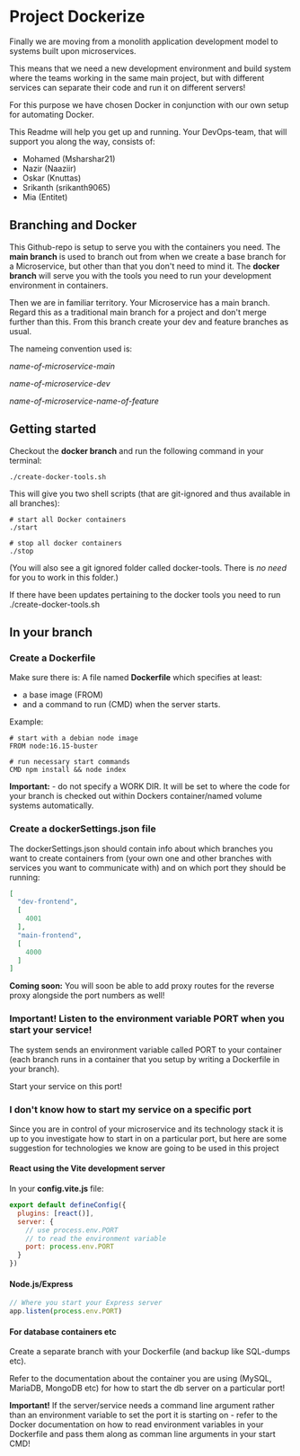 # Project Dockerize

Finally we are moving from a monolith application development model to systems built upon microservices.

This means that we need a new development environment and build system where the teams working in the same main project, but with different services can separate their code and run it on different servers!

For this purpose we have chosen Docker in conjunction with our own setup for automating Docker.

This Readme will help you get up and running. Your DevOps-team, that will support you along the way, consists of:

* Mohamed (Msharshar21)
* Nazir (Naaziir)
* Oskar (Knuttas)
* Srikanth (srikanth9065)
* Mia (Entitet)

## Branching and Docker

This Github-repo is setup to serve you with the containers you need. The **main branch** is used to branch out from when we create a base branch for a Microservice, but other than that you don't need to mind it. The **docker branch** will serve you with the tools you need to run your development environment in containers.

Then we are in familiar territory. Your Microservice has a main branch. Regard this as a traditional main branch for a project and don't merge further than this. From this branch create your dev and feature branches as usual. 

The nameing convention used is: 

*name-of-microservice-main*

*name-of-microservice-dev* 

*name-of-microservice-name-of-feature*


## Getting started
Checkout the **docker branch** and run the following command in your terminal:

```
./create-docker-tools.sh
```

This will give you two shell scripts (that are git-ignored and thus available in all branches):

```
# start all Docker containers
./start
```

```
# stop all docker containers
./stop
```

(You will also see a git ignored folder called docker-tools. There is *no need* for you to work in this folder.)

If there have been updates pertaining to the docker tools you need to run ./create-docker-tools.sh 

## In your branch

### Create a Dockerfile
Make sure there is: A file named **Dockerfile** which specifies at least:
* a base image (FROM) 
* and a command to run (CMD) when the server starts.

Example:

```
# start with a debian node image
FROM node:16.15-buster

# run necessary start commands
CMD npm install && node index
```

**Important:** - do not specify a WORK DIR. It will be set to where the code for your branch is checked out within Dockers container/named volume systems automatically.

### Create a dockerSettings.json file
The dockerSettings.json should contain info about which branches you want to create containers from (your own one and other branches with services you want to communicate with) and on which port they should be running:

```json
[
  "dev-frontend",
  [
    4001
  ],
  "main-frontend",
  [
    4000
  ]
]
```

**Coming soon:** You will soon be able to add proxy routes for the reverse proxy alongside the port numbers as well!


### Important! Listen to the environment variable PORT when you start your service!

The system sends an environment variable called PORT to your container (each branch runs in a container that you setup by writing a Dockerfile in your branch).

Start your service on this port!

### I don't know how to start my service on a specific port

Since you are in control of your microservice and its technology stack it is up to you investigate how to start in on a particular port, but here are some suggestion for technologies we know are going to be used in this project

#### React using the Vite development server

In your **config.vite.js** file:

```js
export default defineConfig({
  plugins: [react()],
  server: {
    // use process.env.PORT
    // to read the environment variable
    port: process.env.PORT
  }
})
```

#### Node.js/Express

```js
// Where you start your Express server
app.listen(process.env.PORT)
```

#### For database containers etc
Create a separate branch with your Dockerfile (and backup like SQL-dumps etc).

Refer to the documentation about the container you are using (MySQL, MariaDB, MongoDB etc) for how to start the db server on a particular port!

**Important!** If the server/service needs a command line argument rather than an environment variable to set the port it is starting on -  refer to the Docker documentation on how to read environment variables in your Dockerfile and pass them along as comman line arguments in your start CMD!